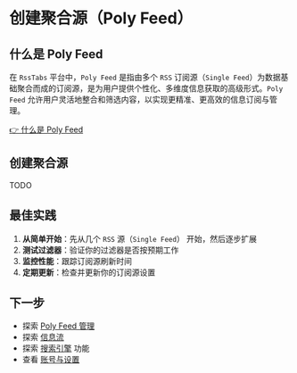 # 创建聚合源（Poly Feed）

## 什么是 Poly Feed

在 `RssTabs` 平台中，`Poly Feed` 是指由多个 `RSS` 订阅源（`Single Feed`）为数据基础聚合而成的订阅源，是为用户提供个性化、多维度信息获取的高级形式。`Poly Feed` 允许用户灵活地整合和筛选内容，以实现更精准、更高效的信息订阅与管理。

[👉 什么是 Poly Feed](../guide/introduction/poly-feed.md)

## 创建聚合源

TODO



## 最佳实践

1. **从简单开始**：先从几个 `RSS` 源（`Single Feed`） 开始，然后逐步扩展
2. **测试过滤器**：验证你的过滤器是否按预期工作
3. **监控性能**：跟踪订阅源刷新时间
4. **定期更新**：检查并更新你的订阅源设置

## 下一步

- 探索 [Poly Feed 管理](../features/manage-poly-feed.md)
- 探索 [信息流](../features/information.md) 
- 探索 [搜索引擎](../features/search-engine.md) 功能
- 查看 [账号与设置](../features/account-settings.md)

